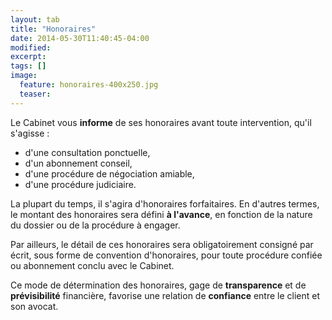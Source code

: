 ```yaml
---
layout: tab
title: "Honoraires"
date: 2014-05-30T11:40:45-04:00
modified:
excerpt:
tags: []
image:
  feature: honoraires-400x250.jpg
  teaser:
---
```


Le Cabinet vous **informe** de ses honoraires avant toute intervention, qu'il s'agisse :

- d'une consultation ponctuelle, 
- d'un abonnement conseil,
- d'une proc&eacute;dure de n&eacute;gociation amiable,
- d'une proc&eacute;dure judiciaire.

La plupart du temps, il s'agira d'honoraires forfaitaires. En d'autres termes, le montant des honoraires sera d&eacute;fini **&agrave; l'avance**, en fonction de la nature du dossier ou de la procédure &agrave; engager.

Par ailleurs, le d&eacute;tail de ces honoraires sera obligatoirement consign&eacute; par &eacute;crit, sous forme de convention d'honoraires, pour toute proc&eacute;dure confi&eacute;e ou abonnement conclu avec le Cabinet.

Ce mode de d&eacute;termination des honoraires, gage de **transparence** et de **pr&eacute;visibilit&eacute;** financi&egrave;re, favorise une relation de **confiance** entre le client et son avocat.
